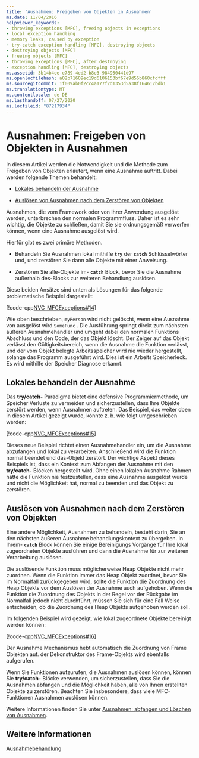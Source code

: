```yaml
---
title: 'Ausnahmen: Freigeben von Objekten in Ausnahmen'
ms.date: 11/04/2016
helpviewer_keywords:
- throwing exceptions [MFC], freeing objects in exceptions
- local exception handling
- memory leaks, caused by exception
- try-catch exception handling [MFC], destroying objects
- destroying objects [MFC]
- freeing objects [MFC]
- throwing exceptions [MFC], after destroying
- exception handling [MFC], destroying objects
ms.assetid: 3b14b4ee-e789-4ed2-b8e3-984950441d97
ms.openlocfilehash: a02b71609ec19d6106153bf67e9d56b860cfdfff
ms.sourcegitcommit: 1f009ab0f2cc4a177f2d1353d5a38f164612bdb1
ms.translationtype: MT
ms.contentlocale: de-DE
ms.lasthandoff: 07/27/2020
ms.locfileid: "87217934"
---
```

# <a name="exceptions-freeing-objects-in-exceptions"></a>Ausnahmen: Freigeben von Objekten in Ausnahmen

In diesem Artikel werden die Notwendigkeit und die Methode zum Freigeben von Objekten erläutert, wenn eine Ausnahme auftritt. Dabei werden folgende Themen behandelt:

- [Lokales behandeln der Ausnahme](#_core_handling_the_exception_locally)

- [Auslösen von Ausnahmen nach dem Zerstören von Objekten](#_core_throwing_exceptions_after_destroying_objects)

Ausnahmen, die vom Framework oder von Ihrer Anwendung ausgelöst werden, unterbrechen den normalen Programmfluss. Daher ist es sehr wichtig, die Objekte zu schließen, damit Sie sie ordnungsgemäß verwerfen können, wenn eine Ausnahme ausgelöst wird.

Hierfür gibt es zwei primäre Methoden.

- Behandeln Sie Ausnahmen lokal mithilfe **`try`** der **`catch`** Schlüsselwörter und, und zerstören Sie dann alle Objekte mit einer Anweisung.

- Zerstören Sie alle-Objekte im- **`catch`** Block, bevor Sie die Ausnahme außerhalb des-Blocks zur weiteren Behandlung auslösen.

Diese beiden Ansätze sind unten als Lösungen für das folgende problematische Beispiel dargestellt:

[!code-cpp[NVC_MFCExceptions#14](codesnippet/cpp/exceptions-freeing-objects-in-exceptions_1.cpp)]

Wie oben beschrieben, `myPerson` wird nicht gelöscht, wenn eine Ausnahme von ausgelöst wird `SomeFunc` . Die Ausführung springt direkt zum nächsten äußeren Ausnahmehandler und umgeht dabei den normalen Funktions Abschluss und den Code, der das Objekt löscht. Der Zeiger auf das Objekt verlässt den Gültigkeitsbereich, wenn die Ausnahme die Funktion verlässt, und der vom Objekt belegte Arbeitsspeicher wird nie wieder hergestellt, solange das Programm ausgeführt wird. Dies ist ein Arbeits Speicherleck. Es wird mithilfe der Speicher Diagnose erkannt.

## <a name="handling-the-exception-locally"></a><a name="_core_handling_the_exception_locally"></a>Lokales behandeln der Ausnahme

Das **try/catch-** Paradigma bietet eine defensive Programmiermethode, um Speicher Verluste zu vermeiden und sicherzustellen, dass Ihre Objekte zerstört werden, wenn Ausnahmen auftreten. Das Beispiel, das weiter oben in diesem Artikel gezeigt wurde, könnte z. b. wie folgt umgeschrieben werden:

[!code-cpp[NVC_MFCExceptions#15](codesnippet/cpp/exceptions-freeing-objects-in-exceptions_2.cpp)]

Dieses neue Beispiel richtet einen Ausnahmehandler ein, um die Ausnahme abzufangen und lokal zu verarbeiten. Anschließend wird die Funktion normal beendet und das-Objekt zerstört. Der wichtige Aspekt dieses Beispiels ist, dass ein Kontext zum Abfangen der Ausnahme mit den **try/catch-** Blöcken hergestellt wird. Ohne einen lokalen Ausnahme Rahmen hätte die Funktion nie festzustellen, dass eine Ausnahme ausgelöst wurde und nicht die Möglichkeit hat, normal zu beenden und das Objekt zu zerstören.

## <a name="throwing-exceptions-after-destroying-objects"></a><a name="_core_throwing_exceptions_after_destroying_objects"></a>Auslösen von Ausnahmen nach dem Zerstören von Objekten

Eine andere Möglichkeit, Ausnahmen zu behandeln, besteht darin, Sie an den nächsten äußeren Ausnahme behandlungskontext zu übergeben. In Ihrem- **`catch`** Block können Sie einige Bereinigungs Vorgänge für Ihre lokal zugeordneten Objekte ausführen und dann die Ausnahme für zur weiteren Verarbeitung auslösen.

Die auslösende Funktion muss möglicherweise Heap Objekte nicht mehr zuordnen. Wenn die Funktion immer das Heap Objekt zuordnet, bevor Sie im Normalfall zurückgegeben wird, sollte die Funktion die Zuordnung des Heap Objekts vor dem Auslösen der Ausnahme auch aufgehoben. Wenn die Funktion die Zuordnung des Objekts in der Regel vor der Rückgabe im Normalfall jedoch nicht durchführt, müssen Sie sich für eine Fall Weise entscheiden, ob die Zuordnung des Heap Objekts aufgehoben werden soll.

Im folgenden Beispiel wird gezeigt, wie lokal zugeordnete Objekte bereinigt werden können:

[!code-cpp[NVC_MFCExceptions#16](codesnippet/cpp/exceptions-freeing-objects-in-exceptions_3.cpp)]

Der Ausnahme Mechanismus hebt automatisch die Zuordnung von Frame Objekten auf. der Dekonstruktor des Frame-Objekts wird ebenfalls aufgerufen.

Wenn Sie Funktionen aufzurufen, die Ausnahmen auslösen können, können Sie **try/catch-** Blöcke verwenden, um sicherzustellen, dass Sie die Ausnahmen abfangen und die Möglichkeit haben, alle von Ihnen erstellten Objekte zu zerstören. Beachten Sie insbesondere, dass viele MFC-Funktionen Ausnahmen auslösen können.

Weitere Informationen finden Sie unter [Ausnahmen: abfangen und Löschen von Ausnahmen](exceptions-catching-and-deleting-exceptions.md).

## <a name="see-also"></a>Weitere Informationen

[Ausnahmebehandlung](exception-handling-in-mfc.md)
